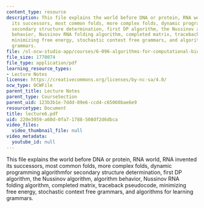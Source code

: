 ```yaml
---
content_type: resource
description: This file explains the world before DNA or protein, RNA world, RNA invented
  its successors, most common folds, more complex folds, dynamic programming algorithmfor
  secondary structure determination, first DP algorithm, the Nussinov algorithm, algorithm
  behavior, Nussinov RNA folding algorithm, completed matrix, traceback pseudocode,
  minimizing free energy, stochastic context free grammars, and algorithms for learning
  grammars.
file: /ol-ocw-studio-app/courses/6-096-algorithms-for-computational-biology-spring-2005/220e3959a60d0fa71788508df2d6dbca_lecture6.pdf
file_size: 1770074
file_type: application/pdf
learning_resource_types:
- Lecture Notes
license: https://creativecommons.org/licenses/by-nc-sa/4.0/
ocw_type: OCWFile
parent_title: Lecture Notes
parent_type: CourseSection
parent_uid: 123b3b1e-7ddd-89e6-ccd4-c65060bae6e9
resourcetype: Document
title: lecture6.pdf
uid: 220e3959-a60d-0fa7-1788-508df2d6dbca
video_files:
  video_thumbnail_file: null
video_metadata:
  youtube_id: null
---
```

This file explains the world before DNA or protein, RNA world, RNA invented its successors, most common folds, more complex folds, dynamic programming algorithmfor secondary structure determination, first DP algorithm, the Nussinov algorithm, algorithm behavior, Nussinov RNA folding algorithm, completed matrix, traceback pseudocode, minimizing free energy, stochastic context free grammars, and algorithms for learning grammars.